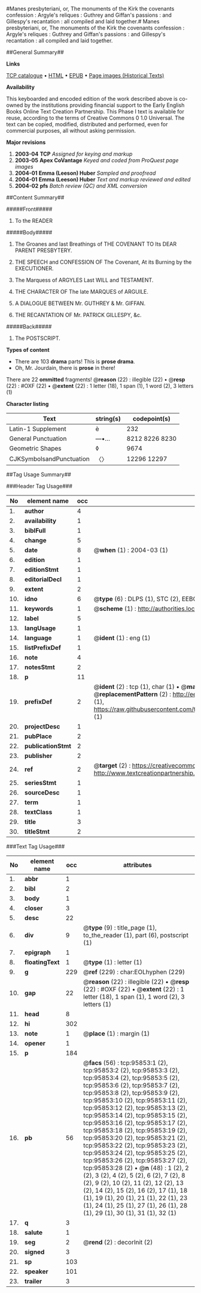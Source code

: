 #Manes presbyteriani, or, The monuments of the Kirk the covenants confession : Argyle's reliques : Guthrey and Giffan's passions : and Gillespy's recantation : all compiled and laid together.#
Manes presbyteriani, or, The monuments of the Kirk the covenants confession : Argyle's reliques : Guthrey and Giffan's passions : and Gillespy's recantation : all compiled and laid together.

##General Summary##

**Links**

[TCP catalogue](http://www.ota.ox.ac.uk/tcp/)  • 
[HTML](http://tei.it.ox.ac.uk/tcp/Texts-HTML/free/A51/A51762.html)  • 
[EPUB](http://tei.it.ox.ac.uk/tcp/Texts-EPUB/free/A51/A51762.epub) • 
[Page images (Historical Texts)](https://data.historicaltexts.jisc.ac.uk/view?pubId=eebo-12940158e&pageId=eebo-12940158e-95853-1)

**Availability**

This keyboarded and encoded edition of the
	       work described above is co-owned by the institutions
	       providing financial support to the Early English Books
	       Online Text Creation Partnership. This Phase I text is
	       available for reuse, according to the terms of Creative
	       Commons 0 1.0 Universal. The text can be copied,
	       modified, distributed and performed, even for
	       commercial purposes, all without asking permission.

**Major revisions**

1. __2003-04__ __TCP__ *Assigned for keying and markup*
1. __2003-05__ __Apex CoVantage__ *Keyed and coded from ProQuest page images*
1. __2004-01__ __Emma (Leeson) Huber__ *Sampled and proofread*
1. __2004-01__ __Emma (Leeson) Huber__ *Text and markup reviewed and edited*
1. __2004-02__ __pfs__ *Batch review (QC) and XML conversion*

##Content Summary##

#####Front#####

1. To the READER

#####Body#####

1. The Groanes and last Breathings of THE COVENANT TO Its DEAR PARENT PRESBYTERY.

1. THE SPEECH and CONFESSION OF The Covenant, At its Burning by the EXECUTIONER.

1. The Marquess of ARGYLES Last WILL and TESTAMENT.

1. THE CHARACTER OF The late MARQUES of ARGUILE.

1. A DIALOGUE BETWEEN Mr. GUTHREY & Mr. GIFFAN.

1. THE RECANTATION OF Mr. PATRICK GILLESPY, &c.

#####Back#####

1. The POSTSCRIPT.

**Types of content**

  * There are 103 **drama** parts! This is **prose drama**.
  * Oh, Mr. Jourdain, there is **prose** in there!

There are 22 **ommitted** fragments! 
 @__reason__ (22) : illegible (22)  •  @__resp__ (22) : #OXF (22)  •  @__extent__ (22) : 1 letter (18), 1 span (1), 1 word (2), 3 letters (1)

**Character listing**


|Text|string(s)|codepoint(s)|
|---|---|---|
|Latin-1 Supplement|è|232|
|General Punctuation|—•…|8212 8226 8230|
|Geometric Shapes|◊|9674|
|CJKSymbolsandPunctuation|〈〉|12296 12297|

##Tag Usage Summary##

###Header Tag Usage###

|No|element name|occ|attributes|
|---|---|---|---|
|1.|__author__|4||
|2.|__availability__|1||
|3.|__biblFull__|1||
|4.|__change__|5||
|5.|__date__|8| @__when__ (1) : 2004-03 (1)|
|6.|__edition__|1||
|7.|__editionStmt__|1||
|8.|__editorialDecl__|1||
|9.|__extent__|2||
|10.|__idno__|6| @__type__ (6) : DLPS (1), STC (2), EEBO-CITATION (1), OCLC (1), VID (1)|
|11.|__keywords__|1| @__scheme__ (1) : http://authorities.loc.gov/ (1)|
|12.|__label__|5||
|13.|__langUsage__|1||
|14.|__language__|1| @__ident__ (1) : eng (1)|
|15.|__listPrefixDef__|1||
|16.|__note__|4||
|17.|__notesStmt__|2||
|18.|__p__|11||
|19.|__prefixDef__|2| @__ident__ (2) : tcp (1), char (1)  •  @__matchPattern__ (2) : ([0-9\-]+):([0-9IVX]+) (1), (.+) (1)  •  @__replacementPattern__ (2) : http://eebo.chadwyck.com/downloadtiff?vid=$1&page=$2 (1), https://raw.githubusercontent.com/textcreationpartnership/Texts/master/tcpchars.xml#$1 (1)|
|20.|__projectDesc__|1||
|21.|__pubPlace__|2||
|22.|__publicationStmt__|2||
|23.|__publisher__|2||
|24.|__ref__|2| @__target__ (2) : https://creativecommons.org/publicdomain/zero/1.0/ (1), http://www.textcreationpartnership.org/docs/. (1)|
|25.|__seriesStmt__|1||
|26.|__sourceDesc__|1||
|27.|__term__|1||
|28.|__textClass__|1||
|29.|__title__|3||
|30.|__titleStmt__|2||


###Text Tag Usage###

|No|element name|occ|attributes|
|---|---|---|---|
|1.|__abbr__|1||
|2.|__bibl__|2||
|3.|__body__|1||
|4.|__closer__|3||
|5.|__desc__|22||
|6.|__div__|9| @__type__ (9) : title_page (1), to_the_reader (1), part (6), postscript (1)|
|7.|__epigraph__|1||
|8.|__floatingText__|1| @__type__ (1) : letter (1)|
|9.|__g__|229| @__ref__ (229) : char:EOLhyphen (229)|
|10.|__gap__|22| @__reason__ (22) : illegible (22)  •  @__resp__ (22) : #OXF (22)  •  @__extent__ (22) : 1 letter (18), 1 span (1), 1 word (2), 3 letters (1)|
|11.|__head__|8||
|12.|__hi__|302||
|13.|__note__|1| @__place__ (1) : margin (1)|
|14.|__opener__|1||
|15.|__p__|184||
|16.|__pb__|56| @__facs__ (56) : tcp:95853:1 (2), tcp:95853:2 (2), tcp:95853:3 (2), tcp:95853:4 (2), tcp:95853:5 (2), tcp:95853:6 (2), tcp:95853:7 (2), tcp:95853:8 (2), tcp:95853:9 (2), tcp:95853:10 (2), tcp:95853:11 (2), tcp:95853:12 (2), tcp:95853:13 (2), tcp:95853:14 (2), tcp:95853:15 (2), tcp:95853:16 (2), tcp:95853:17 (2), tcp:95853:18 (2), tcp:95853:19 (2), tcp:95853:20 (2), tcp:95853:21 (2), tcp:95853:22 (2), tcp:95853:23 (2), tcp:95853:24 (2), tcp:95853:25 (2), tcp:95853:26 (2), tcp:95853:27 (2), tcp:95853:28 (2)  •  @__n__ (48) : 1 (2), 2 (2), 3 (2), 4 (2), 5 (2), 6 (2), 7 (2), 8 (2), 9 (2), 10 (2), 11 (2), 12 (2), 13 (2), 14 (2), 15 (2), 16 (2), 17 (1), 18 (1), 19 (1), 20 (1), 21 (1), 22 (1), 23 (1), 24 (1), 25 (1), 27 (1), 26 (1), 28 (1), 29 (1), 30 (1), 31 (1), 32 (1)|
|17.|__q__|3||
|18.|__salute__|1||
|19.|__seg__|2| @__rend__ (2) : decorInit (2)|
|20.|__signed__|3||
|21.|__sp__|103||
|22.|__speaker__|101||
|23.|__trailer__|3||
